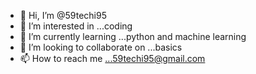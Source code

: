 - 👋 Hi, I’m @59techi95
- 👀 I’m interested in ...coding
- 🌱 I’m currently learning ...python and machine learning
- 💞️ I’m looking to collaborate on ...basics
- 📫 How to reach me ...59techi95@gmail.com

<!---
59techi95/59techi95 is a ✨ special ✨ repository because its `README.md` (this file) appears on your GitHub profile.
You can click the Preview link to take a look at your changes.
--->

